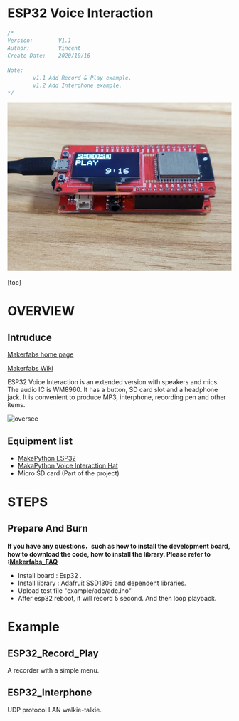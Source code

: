 # ESP32 Voice Interaction

```c++
/*
Version:		V1.1
Author:			Vincent
Create Date:	2020/10/16

Note:
		v1.1 Add Record & Play example.
		v1.2 Add Interphone example.
*/
```

![main](md_pic/main.JPG)

[toc]

# OVERVIEW

## Intruduce

[Makerfabs home page](https://www.makerfabs.com/)

[Makerfabs Wiki](https://makerfabs.com/wiki/index.php?title=Main_Page)

ESP32 Voice Interaction is an extended version with speakers and mics. The audio IC is WM8960. It has a button, SD card slot and a headphone jack.  It is convenient to produce MP3, interphone, recording pen and other items. 

![oversee](md_pic/oversee2.png)

## Equipment list

- [MakePython ESP32](https://www.makerfabs.com/wiki/index.php?title=MakePython_ESP32)
- [MakaPython Voice Interaction Hat]()
- Micro SD card (Part of the project)



# STEPS

## Prepare And Burn

**If you have any questions，such as how to install the development board, how to download the code, how to install the library. Please refer to :[Makerfabs_FAQ](https://github.com/Makerfabs/Makerfabs_FAQ)**

- Install board : Esp32 .
- Install library : Adafruit SSD1306 and dependent libraries.
- Upload test file "example/adc/adc.ino"
- After esp32 reboot, it will record 5 second. And then loop playback.



# Example

## ESP32_Record_Play

A recorder with a simple menu.

## ESP32_Interphone

UDP protocol LAN walkie-talkie.